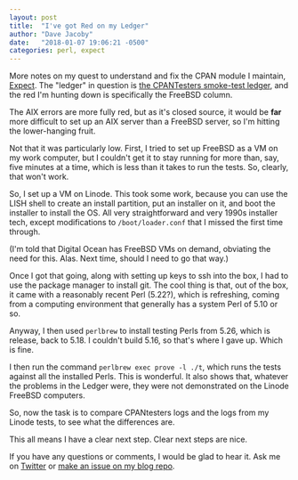 ```yaml
---
layout: post
title:  "I've got Red on my Ledger"
author: "Dave Jacoby"
date:   "2018-01-07 19:06:21 -0500"
categories: perl, expect
---
```


More notes on my quest to understand and fix the CPAN module I maintain, [Expect](https://metacpan.org/pod/Expect). The "ledger" in question is [the CPANTesters smoke-test ledger](http://matrix.cpantesters.org/?dist=Expect+1.35), and the red I'm hunting down is specifically the FreeBSD column. 

The AIX errors are more fully red, but as it's closed source, it would be **far** more difficult to set up an AIX server than a FreeBSD server, so I'm hitting the lower-hanging fruit.

Not that it was particularly low. First, I tried to set up FreeBSD as a VM on my work computer, but I couldn't get it to stay running for more than, say, five minutes at a time, which is less than it takes to run the tests. So, clearly, that won't work.

So, I set up a VM on Linode. This took some work, because you can use the LISH shell to create an install partition, put an installer on it, and boot the installer to install the OS. All very straightforward and very 1990s installer tech, except modifications to `/boot/loader.conf` that I missed the first time through. 

(I'm told that Digital Ocean has FreeBSD VMs on demand, obviating the need for this. Alas. Next time, should I need to go that way.)

Once I got that going, along with setting up keys to ssh into the box, I had to use the package manager to install git. The cool thing is that, out of the box, it came with a reasonably recent Perl (5.22?), which is refreshing, coming from a computing environment that generally has a system Perl of 5.10 or so.

Anyway, I then used `perlbrew` to install testing Perls from 5.26, which is release, back to 5.18. I couldn't build 5.16, so that's where I gave up. Which is fine.

I then run the command `perlbrew exec prove -l ./t`, which runs the tests against all the installed Perls. This is wonderful. It also shows that, whatever the problems in the Ledger were, they were not demonstrated on the Linode FreeBSD computers.

So, now the task is to compare CPANtesters logs and the logs from my Linode tests, to see what the differences are.

This all means I have a clear next step.  Clear next steps are nice.

If you have any questions or comments, I would be glad to hear it. Ask me on [Twitter](https://twitter.com/jacobydave) or [make an issue on my blog repo](https://github.com/jacoby/jacoby.github.io).







